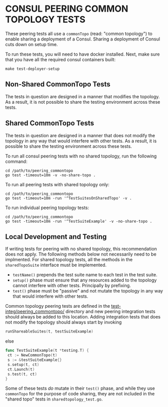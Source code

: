 # CONSUL PEERING COMMON TOPOLOGY TESTS

These peering tests all use a `commonTopo` (read: "common topology") to enable sharing a deployment of a Consul. Sharing a deployment of Consul cuts down on setup time.

To run these tests, you will need to have docker installed. Next, make sure that you have all the required consul containers built:

```
make test-deployer-setup
```

## Non-Shared CommonTopo Tests

The tests in question are designed in a manner that modifies the topology. As a result, it is not possible to share the testing environment across these tests.

## Shared CommonTopo Tests

The tests in question are designed in a manner that does not modify the topology in any way that would interfere with other tests. As a result, it is possible to share the testing environment across these tests.

To run all consul peering tests with no shared topology, run the following command:

```
cd /path/to/peering_commontopo
go test -timeout=10m -v -no-share-topo . 
```

To run all peering tests with shared topology only:

```
cd /path/to/peering_commontopo
go test -timeout=10m -run '^TestSuitesOnSharedTopo' -v . 
```

To run individual peering topology tests:

```
cd /path/to/peering_commontopo
go test -timeout=10m -run '^TestSuiteExample' -v -no-share-topo .    
```

## Local Development and Testing

If writing tests for peering with no shared topology, this recommendation does not apply. The following methods below not necessarily need to be implmented. For shared topology tests, all the methods in the `sharedTopoSuite` interface must be implemented.

- `testName()` prepends the test suite name to each test in the test suite.
- `setup()` phase must ensure that any resources added to the topology cannot interfere with other tests. Principally by prefixing.
- `test()` phase must be "passive" and not mutate the topology in any way that would interfere with other tests.

Common topology peering tests are defined in the [test-integ/peering_commontopo/](/test-integ/peering_commontopo/) directory and new peering integration tests should always be added to this location. Adding integration tests that does not modify the topology should always start by invoking

```go
runShareableSuites(t, testSuiteExample)
```

else

```go
func TestSuiteExample(t *testing.T) {
 ct := NewCommonTopo(t)
 s := &testSuiteExample{}
 s.setup(t, ct)
 ct.Launch(t)
 s.test(t, ct)
}
```

Some of these tests *do* mutate in their `test()` phase, and while they use `commonTopo` for the purpose of code sharing, they are not included in the "shared topo" tests in `sharedtopology_test.go`.
